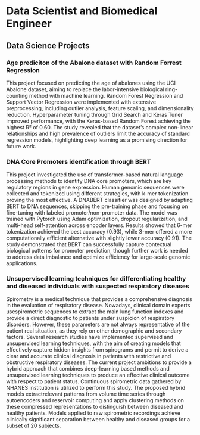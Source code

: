# Data Scientist and Biomedical Engineer

## Data Science Projects

### Age prediciton of the Abalone dataset with Random Forrest Regression 

This project focused on predicting the age of abalones using the UCI Abalone dataset, aiming to replace the labor-intensive biological ring-counting method with machine learning. Random Forest Regression and Support Vector Regression were implemented with extensive preprocessing, including outlier analysis, feature scaling, and dimensionality reduction. Hyperparameter tuning through Grid Search and Keras Tuner improved performance, with the Keras-based Random Forest achieving the highest R² of 0.60. The study revealed that the dataset’s complex non-linear relationships and high prevalence of outliers limit the accuracy of standard regression models, highlighting deep learning as a promising direction for future work.

### DNA Core Promoters identification through BERT

This project investigated the use of transformer-based natural language processing methods to identify DNA core promoters, which are key regulatory regions in gene expression. Human genomic sequences were collected and tokenized using different strategies, with k-mer tokenization proving the most effective. A DNABERT classifier was designed by adapting BERT to DNA sequences, skipping the pre-training phase and focusing on fine-tuning with labeled promoter/non-promoter data. The model was trained with Pytorch using Adam optimization, dropout regularization, and multi-head self-attention across encoder layers. Results showed that 6-mer tokenization achieved the best accuracy (0.93), while 3-mer offered a more computationally efficient alternative with slightly lower accuracy (0.91). The study demonstrated that BERT can successfully capture contextual biological patterns for promoter prediction, though further work is needed to address data imbalance and optimize efficiency for large-scale genomic applications.

### Unsupervised learning techniques for differentiating healthy and diseased individuals with suspected respiratory diseases

Spirometry is a medical technique that provides a comprehensive diagnosis in the evaluation of respiratory disease. Nowadays, clinical domain experts usespirometric sequences to extract the main lung function indexes and provide a direct diagnostic to patients under suspicion of respiratory disorders. However, these parameters are not always representative of the patient real situation, as
they rely on other demographic and secondary factors. Several research studies have implemented supervised and unsupervised learning techniques, with the aim of creating models that effectively capture hidden insights from spirograms and permit to derive a clear and accurate clinical diagnosis in patients with restrictive and obstructive respiratory diseases. The current project ambitions
to provide a hybrid approach that combines deep-learning based methods and unsupervised learning techniques to produce an effective clinical outcome with respect to patient status. Continuous spirometric  data gathered by NHANES institution is utilized to perform this study. The proposed hybrid models extractrelevant patterns from volume time series through autoencoders and reservoir computing and apply clustering methods on these compressed representations to distinguish between diseased and healthy patients. Models applied to raw spirometric recordings achieve clinically significant separation between healthy and diseased groups for a subset of 20 subjects.
